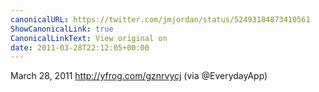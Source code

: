 ```yaml
---
canonicalURL: https://twitter.com/jmjordan/status/52493184873410561
ShowCanonicalLink: true
CanonicalLinkText: View original on
date: 2011-03-28T22:12:05+00:00
---
```

March 28, 2011 http://yfrog.com/gznrvycj (via @EverydayApp)